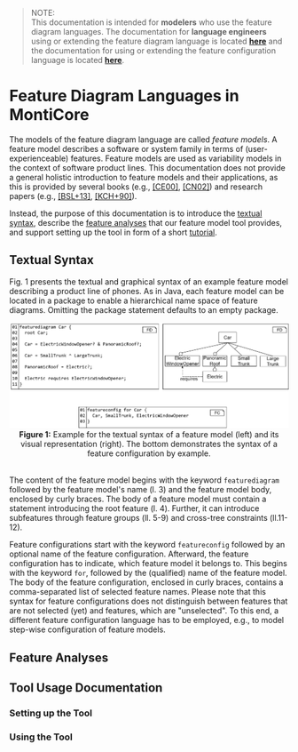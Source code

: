> NOTE: <br>
This documentation is intended for  **modelers** who use the feature diagram languages.
The documentation for **language engineers** using or extending the feature diagram language is 
located **[here](fd-lang/src/main/grammars/FeatureDiagram.md)** and the documentation for using 
or extending the feature configuration language is located 
**[here](fd-lang/src/main/grammars/FeatureConfiguration.md)**.

# Feature Diagram Languages in MontiCore

The models of the feature diagram language are called *feature models*. 
A feature model describes a software or system family in terms of 
(user-experienceable) features. Feature models are used as variability models in
the context of software product lines. 
This documentation does not provide a general holistic introduction to feature models
and their applications, as this is provided by several books (e.g., 
[[CE00]](https://dl.acm.org/doi/book/10.5555/345203), 
[[CN02]](https://dl.acm.org/doi/book/10.5555/501065)) and 
research papers (e.g., 
[[BSL+13]](http://citeseerx.ist.psu.edu/viewdoc/download?doi=10.1.1.650.9121&rep=rep1&type=pdf), 
[[KCH+90]](https://apps.dtic.mil/dtic/tr/fulltext/u2/a235785.pdf)).

Instead, the purpose of this documentation is to 
introduce the [textual syntax](#textual-syntax), 
describe the [feature analyses](#feature-analyses) that our feature model tool provides, and 
support setting up the tool in form of a short [tutorial](#tool-usage-documentation).

## Textual Syntax
Fig. 1 presents the textual and graphical syntax of an example feature model 
describing a product line of phones.
As in Java, each feature model can be located in a package to enable a hierarchical
name space of feature diagrams. Omitting the package statement 
defaults to an empty package.

<div align="center">
<img width="800" src="doc/CarSyntaxExample.png">
<br><b>Figure 1:</b> 
Example for the textual syntax of a feature model (left) and its visual 
representation (right). The bottom demonstrates the syntax of a feature
configuration by example.
</div><br>


The content of the feature model begins with the keyword `featurediagram` followed 
by the feature model's name (l. 3) and the feature model body, enclosed by curly 
braces. 
The body of a feature model must contain a statement introducing the root feature (l. 4).
Further, it can introduce subfeatures through feature groups (ll. 5-9) and 
cross-tree constraints (ll.11-12).

Feature configurations start with the keyword `featureconfig` followed by an optional
name of the feature configuration. Afterward, the feature configuration has to 
indicate, which feature model it belongs to. This begins with the keyword `for`, followed
by the (qualified) name of the feature model.
The body of the feature configuration, enclosed in curly braces, contains a comma-separated
list of selected feature names. 
Please note that this syntax for feature configurations does not distinguish between 
features that are not selected (yet) and features, which are "unselected". To this end, 
a different feature configuration language has to be employed, e.g., to model step-wise configuration
of feature models.

## Feature Analyses

## Tool Usage Documentation

### Setting up the Tool

### Using the Tool

